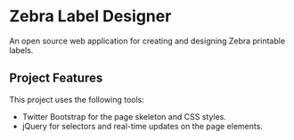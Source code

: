 # Zebra Label Designer

An open source web application for creating and designing Zebra printable labels.

## Project Features

This project uses the following tools:
* Twitter Bootstrap for the page skeleton and CSS styles.
* jQuery for selectors and real-time updates on the page elements.
